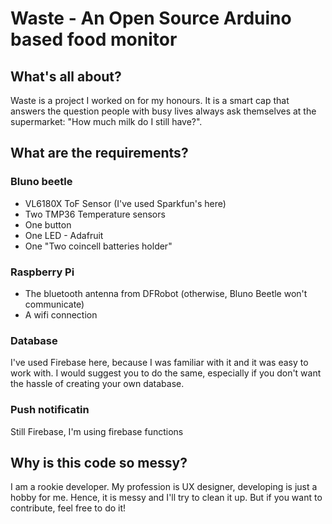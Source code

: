 # Waste - An Open Source Arduino based food monitor

## What's all about?
Waste is a project I worked on for my honours. It is a smart cap that answers the question people with busy lives always ask themselves at the supermarket: "How much milk do I still have?".

## What are the requirements?

### Bluno beetle
- VL6180X ToF Sensor (I've used Sparkfun's here)
- Two TMP36 Temperature sensors
- One button
- One LED - Adafruit
- One "Two coincell batteries holder"

### Raspberry Pi
- The bluetooth antenna from DFRobot (otherwise, Bluno Beetle won't communicate)
- A wifi connection

### Database
I've used Firebase here, because I was familiar with it and it was easy to work with. I would suggest you to do the same, especially if you don't want the hassle of creating your own database.

### Push notificatin
Still Firebase, I'm using firebase functions


## Why is this code so messy?
I am a rookie developer. My profession is UX designer, developing is just a hobby for me. Hence, it is messy and I'll try to clean it up. But if you want to contribute, feel free to do it!


